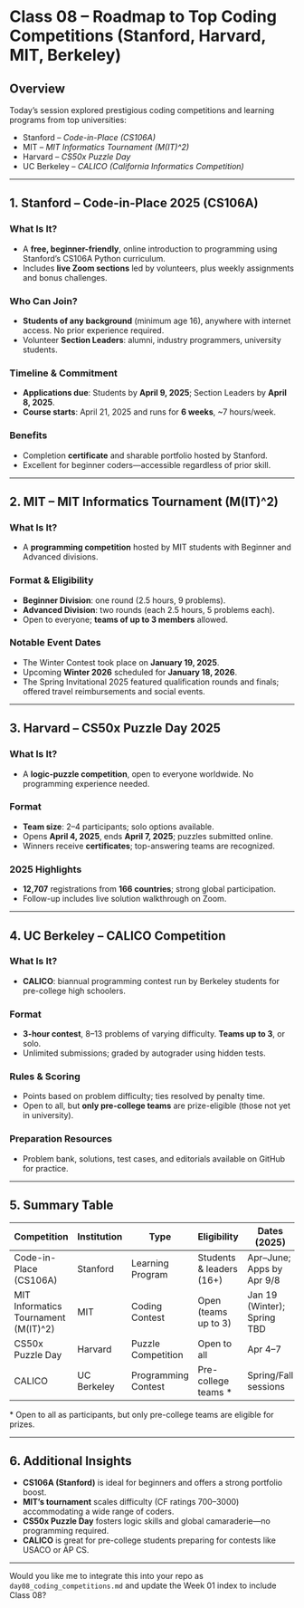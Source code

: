 # Class 08 – Roadmap to Top Coding Competitions (Stanford, Harvard, MIT, Berkeley)

## Overview  
Today’s session explored prestigious coding competitions and learning programs from top universities:  
- Stanford – *Code-in-Place (CS106A)*  
- MIT – *MIT Informatics Tournament (M(IT)^2)*  
- Harvard – *CS50x Puzzle Day*  
- UC Berkeley – *CALICO (California Informatics Competition)*  

---

## 1. Stanford – Code-in-Place 2025 (CS106A)

### What Is It?  
- A **free, beginner-friendly**, online introduction to programming using Stanford’s CS106A Python curriculum.   
- Includes **live Zoom sections** led by volunteers, plus weekly assignments and bonus challenges. 

### Who Can Join?  
- **Students of any background** (minimum age 16), anywhere with internet access. No prior experience required.   
- Volunteer **Section Leaders**: alumni, industry programmers, university students.

### Timeline & Commitment  
- **Applications due**: Students by **April 9, 2025**; Section Leaders by **April 8, 2025**.   
- **Course starts**: April 21, 2025 and runs for **6 weeks**, ~7 hours/week.   

### Benefits  
- Completion **certificate** and sharable portfolio hosted by Stanford.   
- Excellent for beginner coders—accessible regardless of prior skill. 

---

## 2. MIT – MIT Informatics Tournament (M(IT)^2)

### What Is It?  
- A **programming competition** hosted by MIT students with Beginner and Advanced divisions.   

### Format & Eligibility  
- **Beginner Division**: one round (2.5 hours, 9 problems).  
- **Advanced Division**: two rounds (each 2.5 hours, 5 problems each).   
- Open to everyone; **teams of up to 3 members** allowed.   

### Notable Event Dates  
- The Winter Contest took place on **January 19, 2025**.   
- Upcoming **Winter 2026** scheduled for **January 18, 2026**.   
- The Spring Invitational 2025 featured qualification rounds and finals; offered travel reimbursements and social events. 

---

## 3. Harvard – CS50x Puzzle Day 2025

### What Is It?  
- A **logic-puzzle competition**, open to everyone worldwide. No programming experience needed.   

### Format  
- **Team size**: 2–4 participants; solo options available.   
- Opens **April 4, 2025**, ends **April 7, 2025**; puzzles submitted online.   
- Winners receive **certificates**; top-answering teams are recognized.   

### 2025 Highlights  
- **12,707** registrations from **166 countries**; strong global participation.   
- Follow-up includes live solution walkthrough on Zoom. 

---

## 4. UC Berkeley – CALICO Competition

### What Is It?  
- **CALICO**: biannual programming contest run by Berkeley students for pre-college high schoolers.   

### Format  
- **3-hour contest**, 8–13 problems of varying difficulty. **Teams up to 3**, or solo.   
- Unlimited submissions; graded by autograder using hidden tests.   

### Rules & Scoring  
- Points based on problem difficulty; ties resolved by penalty time.   
- Open to all, but **only pre-college teams** are prize-eligible (those not yet in university).   

### Preparation Resources  
- Problem bank, solutions, test cases, and editorials available on GitHub for practice.   

---

## 5. Summary Table

| Competition                          | Institution      | Type                | Eligibility                  | Dates (2025)                     | Rewards                   |
|-------------------------------------|------------------|---------------------|-------------------------------|----------------------------------|---------------------------|
| Code-in-Place (CS106A)             | Stanford         | Learning Program    | Students & leaders (16+)      | Apr–June; Apps by Apr 9/8       | Certificate & portfolio    |
| MIT Informatics Tournament (M(IT)^2) | MIT              | Coding Contest      | Open (teams up to 3)          | Jan 19 (Winter); Spring TBD     | Rankings; some events       |
| CS50x Puzzle Day                   | Harvard          | Puzzle Competition  | Open to all                   | Apr 4–7                         | Certificates               |
| CALICO                              | UC Berkeley      | Programming Contest | Pre-college teams *           | Spring/Fall sessions            | Prizes for eligible teams  |

\* Open to all as participants, but only pre-college teams are eligible for prizes.

---

## 6. Additional Insights

- **CS106A (Stanford)** is ideal for beginners and offers a strong portfolio boost.   
- **MIT’s tournament** scales difficulty (CF ratings 700–3000) accommodating a wide range of coders.   
- **CS50x Puzzle Day** fosters logic skills and global camaraderie—no programming required.   
- **CALICO** is great for pre-college students preparing for contests like USACO or AP CS.   

---

Would you like me to integrate this into your repo as `day08_coding_competitions.md` and update the Week 01 index to include Class 08?
